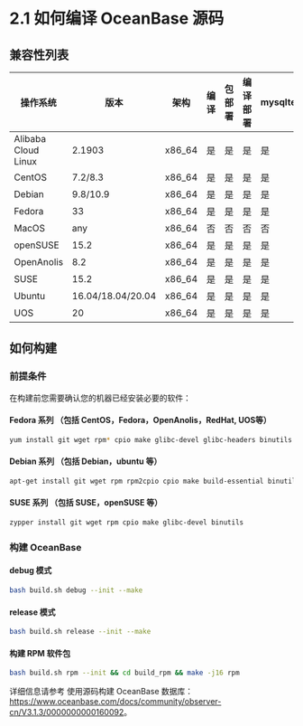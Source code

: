# 2.1 如何编译 OceanBase 源码

## 兼容性列表

| 操作系统 | 版本 | 架构 |  编译  |  包部署  |  编译部署 |  mysqltest |
|----------|-----|------|--------|---------|-------|-------|
| Alibaba Cloud Linux | 2.1903    | x86_64 | 是 | 是 | 是 | 是 |
| CentOS              | 7.2/8.3   | x86_64 | 是 | 是 | 是 | 是 |
| Debian              | 9.8/10.9  | x86_64 | 是 | 是 | 是 | 是 |
| Fedora              | 33        | x86_64 | 是 | 是 | 是 | 是 |
| MacOS               | any       | x86_64 | 否 | 否 | 否 | 否 |
| openSUSE            | 15.2      | x86_64 | 是 | 是 | 是 | 是 |
| OpenAnolis          | 8.2       | x86_64 | 是 | 是 | 是 | 是 |
| SUSE                | 15.2      | x86_64 | 是 | 是 | 是 | 是 |
| Ubuntu              | 16.04/18.04/20.04 | x86_64 | 是 | 是 | 是 | 是 |
| UOS                 | 20        | x86_64 | 是 | 是 | 是 | 是 |

## 如何构建

### 前提条件

在构建前您需要确认您的机器已经安装必要的软件：

#### Fedora 系列 （包括 CentOS，Fedora，OpenAnolis，RedHat, UOS等）

```bash
yum install git wget rpm* cpio make glibc-devel glibc-headers binutils
```

#### Debian 系列 （包括 Debian，ubuntu 等）

```bash
apt-get install git wget rpm rpm2cpio cpio make build-essential binutils
```

#### SUSE 系列 （包括 SUSE，openSUSE 等）

```bash
zypper install git wget rpm cpio make glibc-devel binutils
```

### 构建 OceanBase

#### debug 模式

```bash
bash build.sh debug --init --make
```

#### release 模式

```bash
bash build.sh release --init --make
```

#### 构建 RPM 软件包

```bash
bash build.sh rpm --init && cd build_rpm && make -j16 rpm
```

详细信息请参考 使用源码构建 OceanBase 数据库：<https://www.oceanbase.com/docs/community/observer-cn/V3.1.3/0000000000160092>。
